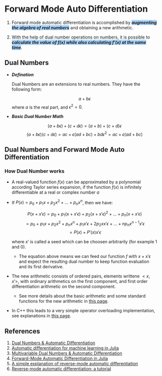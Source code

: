 # Forward Mode Auto Differentiation

1. Forward mode automatic differentiation is accomplished by <span style="background-color:#ACD6FF;">_**augmenting the algebra of real numbers**_</span> and obtaining a new arithmetic.

1. With the help of dual number operations on numbers, it is possible to <span style="background-color:#ACD6FF;">_**calculate the value of $f(x)$ while also calculating $f'(x)$ at the same time**_</span>.

## Dual Numbers

* _**Defination**_

  Dual Numbers are an extensions to real numbers. They have the following form:

    $$a + b\epsilon$$
    where $a$ is the real part, and $\epsilon^2 = 0$.

* _**Basic Dual Number Math**_

  $$ (a + b\epsilon) + (c + d \epsilon) = (a + b) + (c + d)\epsilon$$
  $$ (a + b\epsilon)(c + d \epsilon) = ac + \epsilon(ad + bc) + bd\epsilon ^2 = ac + \epsilon(ad + bc)$$

## Dual Numbers and Forward Mode Auto Differentiation

### How Dual Number works

* A real-valued function $f(x)$ can be approximated by a polynomial according Taylor series expansion, if the function $f(x)$ is infinitely differentiable at a real or complex number $a$

* If $P(x) = p_0 + p_1x+ p_2x^2 + ... + p_nx^n$, then we have:

    $$P(x + x'\epsilon) = p_0 + p_1(x + x'\epsilon)+ p_2(x+x'\epsilon)^2 + ... + p_n(x + x'\epsilon)$$
    $$=p_0 + p_1x + p_2x^2 + p_nx^n + p_1x'\epsilon + 2p_2xx'\epsilon + ... + np_nx^{n-1}x'\epsilon$$
    $$=P(x) + P'(x)x'\epsilon$$

    where $x'$ is called a seed which can be choosen arbitrarily (for example 1 and 0).
    * The equation above means we can feed our function $f$ with $x + x'\epsilon$ and expect the resulting dual number to keep function evaluation and its first derivative.

* The new arithmetic consists of ordered pairs, elements writtene $<x,x'>$, with ordinary arithmetics on the first component, and first order differentiation arithmetic on the second component.
  * See more details about the basic arithmetic and some standard functions for the new arithmetic in [this page]( https://en.wikipedia.org/wiki/Automatic_differentiation#Automatic_differentiation_using_dual_numbers).

* In C++ this leads to a very simple operator overloading implementation, see explanations in [this page](https://en.wikipedia.org/wiki/Automatic_differentiation#Implementation).

## References

1. [Dual Numbers & Automatic Differentiation](https://blog.demofox.org/2014/12/30/dual-numbers-automatic-differentiation/)
1. [Automatic differentiation for machine learning in Julia](https://int8.io/automatic-differentiation-machine-learning-julia/)
1. [Multivariable Dual Numbers & Automatic Differentiation](https://blog.demofox.org/2017/02/20/multivariable-dual-numbers-automatic-differentiation/)
1. [Forward-Mode Automatic Differentiation in Julia](https://arxiv.org/pdf/1607.07892.pdf)
1. [A simple explanation of reverse-mode automatic differentiation]( https://justindomke.wordpress.com/2009/03/24/a-simple-explanation-of-reverse-mode-automatic-differentiation/)
1. [Reverse-mode automatic differentiation: a tutorial](https://rufflewind.com/2016-12-30/reverse-mode-automatic-differentiation) 
